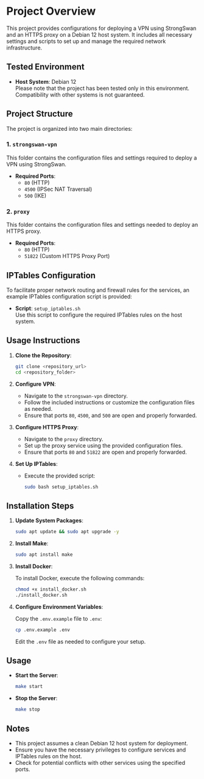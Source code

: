# Project Overview

This project provides configurations for deploying a VPN using StrongSwan and an HTTPS proxy on a Debian 12 host system. It includes all necessary settings and scripts to set up and manage the required network infrastructure.

## Tested Environment

- **Host System**: Debian 12  
  Please note that the project has been tested only in this environment. Compatibility with other systems is not guaranteed.

## Project Structure

The project is organized into two main directories:

### 1. `strongswan-vpn`

This folder contains the configuration files and settings required to deploy a VPN using StrongSwan.

- **Required Ports**:
  - `80` (HTTP)
  - `4500` (IPSec NAT Traversal)
  - `500` (IKE)

### 2. `proxy`

This folder contains the configuration files and settings needed to deploy an HTTPS proxy.

- **Required Ports**:
  - `80` (HTTP)
  - `51822` (Custom HTTPS Proxy Port)

## IPTables Configuration

To facilitate proper network routing and firewall rules for the services, an example IPTables configuration script is provided:

- **Script**: `setup_iptables.sh`  
  Use this script to configure the required IPTables rules on the host system.

## Usage Instructions

1. **Clone the Repository**:

   ```bash
   git clone <repository_url>
   cd <repository_folder>
   ```

2. **Configure VPN**:

   - Navigate to the `strongswan-vpn` directory.
   - Follow the included instructions or customize the configuration files as needed.
   - Ensure that ports `80`, `4500`, and `500` are open and properly forwarded.

3. **Configure HTTPS Proxy**:

   - Navigate to the `proxy` directory.
   - Set up the proxy service using the provided configuration files.
   - Ensure that ports `80` and `51822` are open and properly forwarded.

4. **Set Up IPTables**:

   - Execute the provided script:
     ```bash
     sudo bash setup_iptables.sh
     ```

## Installation Steps

1. **Update System Packages**:

   ```bash
   sudo apt update && sudo apt upgrade -y
   ```

2. **Install Make**:

   ```bash
   sudo apt install make
   ```

3. **Install Docker**:

   To install Docker, execute the following commands:

   ```bash
   chmod +x install_docker.sh
   ./install_docker.sh
   ```

4. **Configure Environment Variables**:

   Copy the `.env.example` file to `.env`:

   ```bash
   cp .env.example .env
   ```

   Edit the `.env` file as needed to configure your setup.

## Usage

- **Start the Server**:

  ```bash
  make start
  ```

- **Stop the Server**:

  ```bash
  make stop
  ```

## Notes

- This project assumes a clean Debian 12 host system for deployment.
- Ensure you have the necessary privileges to configure services and IPTables rules on the host.
- Check for potential conflicts with other services using the specified ports.
